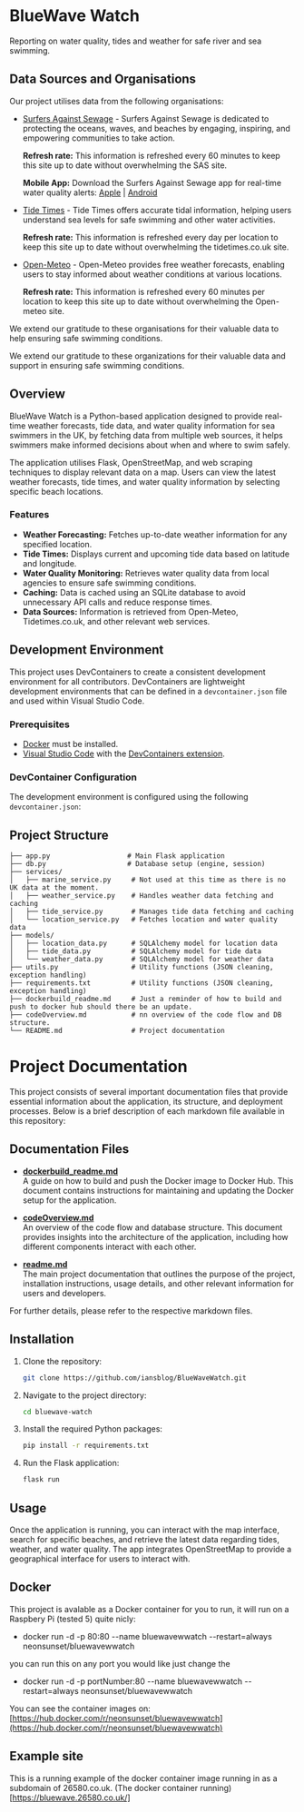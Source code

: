 # BlueWave Watch

Reporting on water quality, tides and weather for safe river and sea swimming.

## Data Sources and Organisations

Our project utilises data from the following organisations:

* [Surfers Against Sewage](https://www.sas.org.uk) - Surfers Against Sewage is dedicated to protecting the oceans, waves, and beaches by engaging, inspiring, and empowering communities to take action.
    
    **Refresh rate:** This information is refreshed every 60 minutes to keep this site up to date without overwhelming the SAS site.
    
    **Mobile App:** Download the Surfers Against Sewage app for real-time water quality alerts: [Apple](https://apps.apple.com/us/app/surfers-against-sewage/id1065408131) | [Android](https://play.google.com/store/apps/details?id=com.sas.sas&hl=en&gl=US)
    
* [Tide Times](https://www.tidetimes.co.uk) - Tide Times offers accurate tidal information, helping users understand sea levels for safe swimming and other water activities.
    
    **Refresh rate:** This information is refreshed every day per location to keep this site up to date without overwhelming the tidetimes.co.uk site.
    
* [Open-Meteo](https://api.open-meteo.com) - Open-Meteo provides free weather forecasts, enabling users to stay informed about weather conditions at various locations.
    
    **Refresh rate:** This information is refreshed every 60 minutes per location to keep this site up to date without overwhelming the Open-meteo site.
    

We extend our gratitude to these organisations for their valuable data to help ensuring safe swimming conditions.

We extend our gratitude to these organizations for their valuable data and support in ensuring safe swimming conditions.


## Overview

BlueWave Watch is a Python-based application designed to provide real-time weather forecasts, tide data, and water quality information for sea swimmers in the UK, by fetching data from multiple web sources, it helps swimmers make informed decisions about when and where to swim safely.

The application utilises Flask, OpenStreetMap, and web scraping techniques to display relevant data on a map. Users can view the latest weather forecasts, tide times, and water quality information by selecting specific beach locations.

### Features

- **Weather Forecasting:** Fetches up-to-date weather information for any specified location.
- **Tide Times:** Displays current and upcoming tide data based on latitude and longitude.
- **Water Quality Monitoring:** Retrieves water quality data from local agencies to ensure safe swimming conditions.
- **Caching:** Data is cached using an SQLite database to avoid unnecessary API calls and reduce response times.
- **Data Sources:** Information is retrieved from Open-Meteo, Tidetimes.co.uk, and other relevant web services.

## Development Environment

This project uses DevContainers to create a consistent development environment for all contributors. DevContainers are lightweight development environments that can be defined in a `devcontainer.json` file and used within Visual Studio Code.

### Prerequisites

- [Docker](https://www.docker.com/get-started) must be installed.
- [Visual Studio Code](https://code.visualstudio.com/) with the [DevContainers extension](https://marketplace.visualstudio.com/items?itemName=ms-vscode-remote.remote-containers).

### DevContainer Configuration

The development environment is configured using the following `devcontainer.json`:


## Project Structure

```
├── app.py                   # Main Flask application
├── db.py                    # Database setup (engine, session)
├── services/
│   ├── marine_service.py     # Not used at this time as there is no UK data at the moment. 
│   ├── weather_service.py    # Handles weather data fetching and caching
│   ├── tide_service.py       # Manages tide data fetching and caching
│   └── location_service.py   # Fetches location and water quality data
├── models/
│   ├── location_data.py      # SQLAlchemy model for location data
│   ├── tide_data.py          # SQLAlchemy model for tide data
│   └── weather_data.py       # SQLAlchemy model for weather data
├── utils.py                  # Utility functions (JSON cleaning, exception handling)
├── requirements.txt          # Utility functions (JSON cleaning, exception handling)
├── dockerbuild_readme.md     # Just a reminder of how to build and push to docker hub should there be an update. 
├── codeOverview.md           # nn overview of the code flow and DB structure.
└── README.md                 # Project documentation
```

# Project Documentation

This project consists of several important documentation files that provide essential information about the application, its structure, and deployment processes. Below is a brief description of each markdown file available in this repository:

## Documentation Files

- **[dockerbuild_readme.md](dockerbuildReadme.md)**  
  A guide on how to build and push the Docker image to Docker Hub. This document contains instructions for maintaining and updating the Docker setup for the application.

- **[codeOverview.md](codeOverview.md)**  
  An overview of the code flow and database structure. This document provides insights into the architecture of the application, including how different components interact with each other.

- **[readme.md](readme.md)**  
  The main project documentation that outlines the purpose of the project, installation instructions, usage details, and other relevant information for users and developers.

For further details, please refer to the respective markdown files.

## Installation

1. Clone the repository:
   ```bash
   git clone https://github.com/iansblog/BlueWaveWatch.git
   ```

2. Navigate to the project directory:
   ```bash
   cd bluewave-watch
   ```

3. Install the required Python packages:
   ```bash
   pip install -r requirements.txt
   ```

4. Run the Flask application:
   ```bash
   flask run
   ```

## Usage

Once the application is running, you can interact with the map interface, search for specific beaches, and retrieve the latest data regarding tides, weather, and water quality. The app integrates OpenStreetMap to provide a geographical interface for users to interact with.


## Docker 

This project is avalable as a Docker container for you to run, it will run on a Raspbery Pi (tested 5) quite nicly:

- docker run -d -p 80:80 --name bluewavewwatch --restart=always neonsunset/bluewavewwatch

you can run this on any port you would like just change the

- docker run -d -p portNumber:80 --name bluewavewwatch --restart=always neonsunset/bluewavewwatch

You can see the container images on: [https://hub.docker.com/r/neonsunset/bluewavewwatch](https://hub.docker.com/r/neonsunset/bluewavewwatch)

## Example site
This is a running example of the docker container image running in as a subdomain of 26580.co.uk.
(The docker container running)[https://bluewave.26580.co.uk/]
